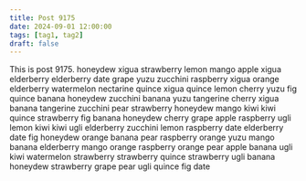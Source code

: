 ```yaml
---
title: Post 9175
date: 2024-09-01 12:00:00
tags: [tag1, tag2]
draft: false
---
```

This is post 9175.
honeydew
xigua
strawberry
lemon
mango
apple
xigua
elderberry
elderberry
date
grape
yuzu
zucchini
raspberry
xigua
orange
elderberry
watermelon
nectarine
quince
xigua
quince
lemon
cherry
yuzu
fig
quince
banana
honeydew
zucchini
banana
yuzu
tangerine
cherry
xigua
banana
tangerine
zucchini
pear
strawberry
honeydew
mango
kiwi
kiwi
quince
strawberry
fig
banana
honeydew
cherry
grape
apple
raspberry
ugli
lemon
kiwi
kiwi
ugli
elderberry
zucchini
lemon
raspberry
date
elderberry
date
fig
honeydew
orange
banana
pear
raspberry
orange
yuzu
mango
banana
elderberry
mango
orange
raspberry
orange
pear
apple
banana
ugli
kiwi
watermelon
strawberry
strawberry
quince
strawberry
ugli
banana
honeydew
strawberry
grape
pear
ugli
quince
fig
date
